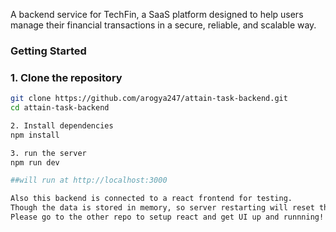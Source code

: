 A backend service for TechFin, a SaaS platform designed to help users manage
their financial transactions in a secure, reliable, and scalable way.


### Getting Started
### 1. Clone the repository
```bash
git clone https://github.com/arogya247/attain-task-backend.git
cd attain-task-backend

2. Install dependencies
npm install

3. run the server
npm run dev

##will run at http://localhost:3000

Also this backend is connected to a react frontend for testing.
Though the data is stored in memory, so server restarting will reset the state.
Please go to the other repo to setup react and get UI up and runnning!

